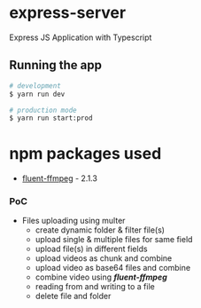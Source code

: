 # express-server

Express JS Application with Typescript

## Running the app

```bash
# development
$ yarn run dev

# production mode
$ yarn run start:prod
```

# npm packages used

- [fluent-ffmpeg](https://www.npmjs.com/package/fluent-ffmpeg) - 2.1.3

### PoC

- Files uploading using multer
	- create dynamic folder & filter file(s)
	- upload single & multiple files for same field
	- upload file(s) in different fields
	- upload videos as chunk and combine
	- upload video as base64 files and combine
	- combine video using ***fluent-ffmpeg***
	- reading from and writing to a file
	- delete file and folder